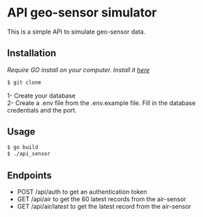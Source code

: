 # API geo-sensor simulator

This is a simple API to simulate geo-sensor data.

## Installation

*Require GO install on your computer. Install it <a href="https://go.dev/">here</a>*


```bash
$ git clone
```
1- Create your database<br>
2- Create a .env file from the .env.example file. Fill in the database credentials and the port.

## Usage
```bash
$ go build
$ ./api_sensor
```



## Endpoints

- POST <a>/api/auth</a> to get an authentication token
- GET <a>/api/air</a> to get the 60 latest records from the air-sensor
- GET <a>/api/air/latest</a> to get the latest record from the air-sensor



